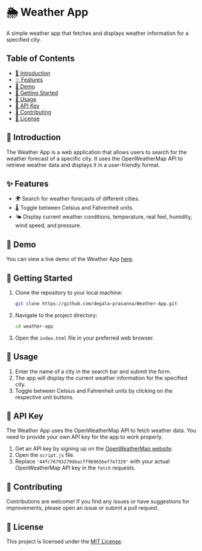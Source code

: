 
# 🌦️ Weather App

A simple weather app that fetches and displays weather information for a specified city.

## Table of Contents

- [📖 Introduction](#-introduction)
- [✨ Features](#-features)
- [🚀 Demo](#-demo)
- [🏁 Getting Started](#-getting-started)
- [📝 Usage](#-usage)
- [🔑 API Key](#-api-key)
- [🤝 Contributing](#-contributing)
- [📜 License](#-license)

## 📖 Introduction

The Weather App is a web application that allows users to search for the weather forecast of a specific city. It uses the OpenWeatherMap API to retrieve weather data and displays it in a user-friendly format.

## ✨ Features

- 🌍 Search for weather forecasts of different cities.
- 🌡️ Toggle between Celsius and Fahrenheit units.
- 🌤️ Display current weather conditions, temperature, real feel, humidity, wind speed, and pressure.

## 🚀 Demo

You can view a live demo of the Weather App [here](#).

## 🏁 Getting Started

1. Clone the repository to your local machine:

   ```sh
   git clone https://github.com/degala-prasanna/Weather-App.git
   ```

2. Navigate to the project directory:

   ```sh
   cd weather-app
   ```

3. Open the `index.html` file in your preferred web browser.

## 📝 Usage

1. Enter the name of a city in the search bar and submit the form.
2. The app will display the current weather information for the specified city.
3. Toggle between Celsius and Fahrenheit units by clicking on the respective unit buttons.

## 🔑 API Key

The Weather App uses the OpenWeatherMap API to fetch weather data. You need to provide your own API key for the app to work properly.

1. Get an API key by signing up on the [OpenWeatherMap website](https://openweathermap.org/).
2. Open the `script.js` file.
3. Replace `'44fc76793279dbacff9b965bef7e7329'` with your actual OpenWeatherMap API key in the `fetch` requests.

## 🤝 Contributing

Contributions are welcome! If you find any issues or have suggestions for improvements, please open an issue or submit a pull request.

## 📜 License

This project is licensed under the [MIT License](LICENSE).
